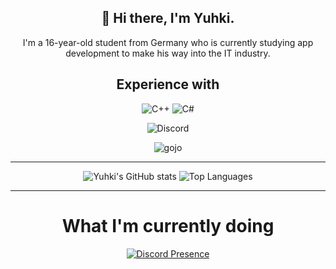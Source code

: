 <div align='center'>
<h2>🍣 Hi there, I'm Yuhki.</h2>
  
<p>I'm a 16-year-old student from Germany who is currently studying app development to make his way into the IT industry.</p>
  
<h2>Experience with</h2>
  
<img alt="C++" src="https://img.shields.io/badge/c++-%2300599C.svg?&style=for-the-badge&logo=c%2B%2B&ogoColor=white"/>
<img alt="C#" src="https://img.shields.io/badge/c%23-%23239120.svg?&style=for-the-badge&logo=c-sharp&logoColor=white"/>
  
<p> <img alt="Discord" src="https://img.shields.io/static/v1?style=for-the-badge&message=.yuhki&color=5865F2&logo=Discord&logoColor=FFFFFF&label="/> </p>
<p> <img alt="gojo" src="https://github.com/yuhkix/yuhkix/assets/74727805/0e4a6750-e8d0-45ed-88a1-d9ddb898fc70"/> </p>

  
<hr>

![Yuhki's GitHub stats](https://github-readme-stats.vercel.app/api?username=yuhkix&show_icons=true&theme=dracula)
![Top Languages](https://github-readme-stats.vercel.app/api/top-langs/?username=yuhkix&theme=dracula)
  
<hr>  

<h1>What I'm currently doing</h1>

[![Discord Presence](https://lanyard.cnrad.dev/api/534810356455964703?showDisplayName=true&bg=111111)](https://discord.com/users/534810356455964703)
  
</div>
